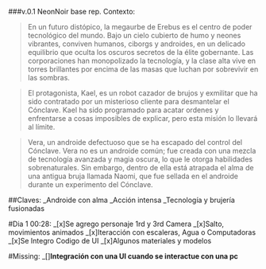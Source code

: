   ###v.0.1 NeonNoir base rep. 
  Contexto: 
  >En un futuro distópico, la megaurbe de Erebus es el centro de poder tecnológico del mundo. 
  >Bajo un cielo cubierto de humo y neones vibrantes, conviven humanos, ciborgs y androides, en un delicado equilibrio que oculta los oscuros secretos de la élite gobernante. 
  >Las corporaciones han monopolizado la tecnología, y la clase alta vive en torres brillantes por encima de las masas que luchan por sobrevivir en las sombras.
  
  >El protagonista, Kael, es un robot cazador de brujos y exmilitar que ha sido contratado por un misterioso cliente para desmantelar el Cónclave. 
  >Kael ha sido programado para acatar ordenes y enfrentarse a cosas imposibles de explicar, pero esta misión lo llevará al límite. 
  
  >Vera, un androide defectuoso que se ha escapado del control del Cónclave. 
  >Vera no es un androide común; fue creada con una mezcla de tecnología avanzada y magia oscura, lo que le otorga habilidades sobrenaturales. 
  >Sin embargo, dentro de ella está atrapada el alma de una antigua bruja llamada Naomi, que fue sellada en el androide durante un experimento del Cónclave. 

  ##Claves:
  _Androide con alma
  _Acción intensa
  _Tecnología y brujería fusionadas
  
  #Dia 1 00:28:
  _[x]Se agrego personaje 1rd y 3rd Camera 
  _[x]Salto, movimientos animados
  _[x]Iteracción con escaleras, Agua o Computadoras
  _[x]Se Integro Codigo de UI
  _[x]Algunos materiales y modelos

  #Missing: 
  _[]**Integración con una UI cuando se interactue con una pc**
